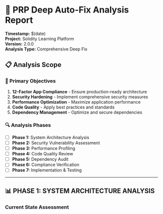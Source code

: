 # 🚀 PRP Deep Auto-Fix Analysis Report

**Timestamp:** $(date)  
**Project:** Solidity Learning Platform  
**Version:** 2.0.0  
**Analysis Type:** Comprehensive Deep Fix

## 📋 Analysis Scope

### 🎯 Primary Objectives
1. **12-Factor App Compliance** - Ensure production-ready architecture
2. **Security Hardening** - Implement comprehensive security measures
3. **Performance Optimization** - Maximize application performance
4. **Code Quality** - Apply best practices and standards
5. **Dependency Management** - Optimize and secure dependencies

### 🔍 Analysis Phases
- [ ] **Phase 1:** System Architecture Analysis
- [ ] **Phase 2:** Security Vulnerability Assessment
- [ ] **Phase 3:** Performance Profiling
- [ ] **Phase 4:** Code Quality Review
- [ ] **Phase 5:** Dependency Audit
- [ ] **Phase 6:** Compliance Verification
- [ ] **Phase 7:** Implementation & Testing

---

## 📊 **PHASE 1: SYSTEM ARCHITECTURE ANALYSIS**

### Current State Assessment